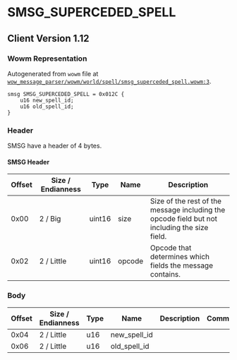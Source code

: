 # SMSG_SUPERCEDED_SPELL

## Client Version 1.12

### Wowm Representation

Autogenerated from `wowm` file at [`wow_message_parser/wowm/world/spell/smsg_superceded_spell.wowm:3`](https://github.com/gtker/wow_messages/tree/main/wow_message_parser/wowm/world/spell/smsg_superceded_spell.wowm#L3).
```rust,ignore
smsg SMSG_SUPERCEDED_SPELL = 0x012C {
    u16 new_spell_id;
    u16 old_spell_id;
}
```
### Header

SMSG have a header of 4 bytes.

#### SMSG Header

| Offset | Size / Endianness | Type   | Name   | Description |
| ------ | ----------------- | ------ | ------ | ----------- |
| 0x00   | 2 / Big           | uint16 | size   | Size of the rest of the message including the opcode field but not including the size field.|
| 0x02   | 2 / Little        | uint16 | opcode | Opcode that determines which fields the message contains.|

### Body

| Offset | Size / Endianness | Type | Name | Description | Comment |
| ------ | ----------------- | ---- | ---- | ----------- | ------- |
| 0x04 | 2 / Little | u16 | new_spell_id |  |  |
| 0x06 | 2 / Little | u16 | old_spell_id |  |  |

